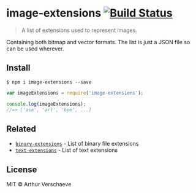 # image-extensions [![Build Status](https://travis-ci.org/arthurvr/image-extensions.svg?branch=master)](https://travis-ci.org/arthurvr/image-extensions)

> A list of extensions used to represent images. 

Containing both bitmap and vector formats. The list is just a JSON file so can be used wherever.

## Install

```
$ npm i image-extensions --save
```

```javascript
var imageExtensions = require('image-extensions');

console.log(imageExtensions);
//=> ['ase', 'art', 'bpm', ...]
```

## Related

- [`binary-extensions`](https://github.com/sindresorhus/binary-extensions) - List of binary file extensions
- [`text-extensions`](https://github.com/sindresorhus/text-extensions) - List of text extensions
## License

MIT © Arthur Verschaeve

